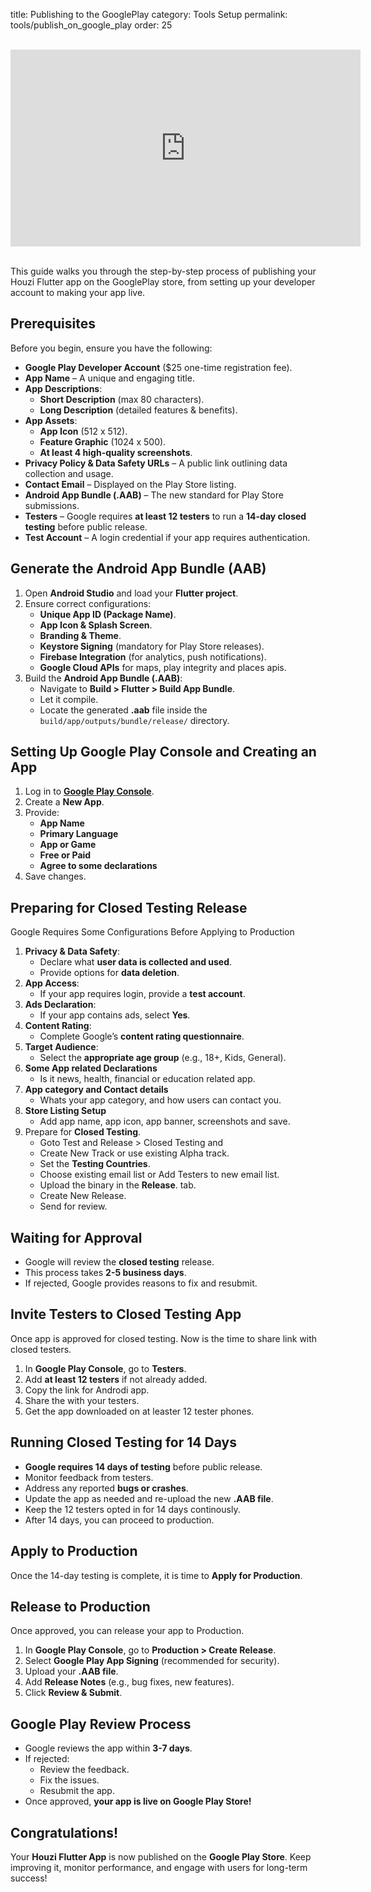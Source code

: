 
title: Publishing to the GooglePlay
category: Tools Setup
permalink: tools/publish_on_google_play
order: 25




<br/>
<iframe width="560" height="315" src="https://www.youtube.com/embed/tiJtN8Jzbo0" frameborder="0" allow="accelerometer; autoplay; clipboard-write; encrypted-media; gyroscope; picture-in-picture" allowfullscreen></iframe>

<br/>
<br/>

This guide walks you through the step-by-step process of publishing your Houzi Flutter app on the GooglePlay store, from setting up your developer account to making your app live.

## Prerequisites

Before you begin, ensure you have the following:

- **Google Play Developer Account** ($25 one-time registration fee).
- **App Name** – A unique and engaging title.
- **App Descriptions**:
  - **Short Description** (max 80 characters).
  - **Long Description** (detailed features & benefits).
- **App Assets**:
  - **App Icon** (512 x 512).
  - **Feature Graphic** (1024 x 500).
  - **At least 4 high-quality screenshots**.
- **Privacy Policy & Data Safety URLs** – A public link outlining data collection and usage.
- **Contact Email** – Displayed on the Play Store listing.
- **Android App Bundle (.AAB)** – The new standard for Play Store submissions.
- **Testers** – Google requires **at least 12 testers** to run a **14-day closed testing** before public release.
- **Test Account** – A login credential if your app requires authentication.



## Generate the Android App Bundle (AAB)

1. Open **Android Studio** and load your **Flutter project**.
2. Ensure correct configurations:
   - **Unique App ID (Package Name)**.
   - **App Icon & Splash Screen**.
   - **Branding & Theme**.
   - **Keystore Signing** (mandatory for Play Store releases).
   - **Firebase Integration** (for analytics, push notifications).
   - **Google Cloud APIs** for maps, play integrity and places apis.
3. Build the **Android App Bundle (.AAB)**:
   - Navigate to **Build > Flutter > Build App Bundle**.
   - Let it compile.
   - Locate the generated **.aab** file inside the `build/app/outputs/bundle/release/` directory.



## Setting Up Google Play Console and Creating an App
1. Log in to **[Google Play Console](https://play.google.com/console)**.
2. Create a **New App**.
3. Provide:
   - **App Name**
   - **Primary Language**
   - **App or Game**
   - **Free or Paid**
   - **Agree to some declarations**
4. Save changes.



## Preparing for Closed Testing Release
Google Requires Some Configurations Before Applying to Production
1. **Privacy & Data Safety**:
   - Declare what **user data is collected and used**.
   - Provide options for **data deletion**.
2. **App Access**:
   - If your app requires login, provide a **test account**.
3. **Ads Declaration**:
   - If your app contains ads, select **Yes**.
4. **Content Rating**:
   - Complete Google’s **content rating questionnaire**.
5. **Target Audience**:
   - Select the **appropriate age group** (e.g., 18+, Kids, General).
6. **Some App related Declarations** 
   - Is it news, health, financial or education related app.
6. **App category and Contact details** 
   - Whats your app category, and how users can contact you.
8. **Store Listing Setup** 
   - Add app name, app icon, app banner, screenshots and save.
9. Prepare for **Closed Testing**.
   - Goto  Test and Release > Closed Testing and  
   - Create New Track or use existing Alpha track.
   - Set the **Testing Countries**.
   - Choose existing email list or Add Testers to new email list.
   - Upload the binary in the **Release**. tab.
   - Create New Release.
   - Send for review.



## Waiting for Approval

- Google will review the **closed testing** release.
- This process takes **2-5 business days**.
- If rejected, Google provides reasons to fix and resubmit.



## Invite Testers to Closed Testing App
Once app is approved for closed testing. Now is the time to share link with closed testers.
1. In **Google Play Console**, go to **Testers**.
2. Add **at least 12 testers** if not already added. 
3. Copy the link for Androdi app.
4. Share the with your testers.
5. Get the app downloaded on at leaster 12 tester phones.

## Running Closed Testing for 14 Days

- **Google requires 14 days of testing** before public release.
- Monitor feedback from testers.
- Address any reported **bugs or crashes**.
- Update the app as needed and re-upload the new **.AAB file**.
- Keep the 12 testers opted in for 14 days continously. 
- After 14 days, you can proceed to production.

## Apply to Production

Once the 14-day testing is complete, it is time to **Apply for Production**.

## Release to Production
Once approved, you can release your app to Production.
1. In **Google Play Console**, go to **Production > Create Release**.
2. Select **Google Play App Signing** (recommended for security).
3. Upload your **.AAB file**.
4. Add **Release Notes** (e.g., bug fixes, new features).
5. Click **Review & Submit**.

## Google Play Review Process

- Google reviews the app within **3-7 days**.
- If rejected:
  - Review the feedback.
  - Fix the issues.
  - Resubmit the app.
- Once approved, **your app is live on Google Play Store!**



## Congratulations!

Your **Houzi Flutter App** is now published on the **Google Play Store**. Keep improving it, monitor performance, and engage with users for long-term success!


